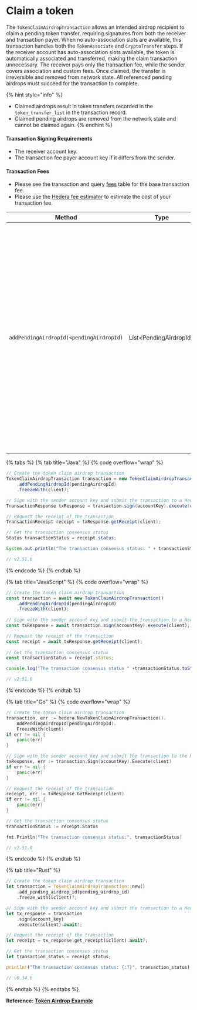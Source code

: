 # Claim a token

The `TokenClaimAirdropTransaction` allows an intended airdrop recipient to claim a pending token transfer, requiring signatures from both the receiver and transaction payer. When no auto-association slots are available, this transaction handles both the `TokenAssociate` and `CryptoTransfer` steps. If the receiver account has auto-association slots available, the token is automatically associated and transferred, making the claim transaction unnecessary. The receiver pays only the transaction fee, while the sender covers association and custom fees. Once claimed, the transfer is irreversible and removed from network state. All referenced pending airdrops must succeed for the transaction to complete.

{% hint style="info" %}
* Claimed airdrops result in token transfers recorded in the `token_transfer_list` in the transaction record.
* Claimed pending airdrops are removed from the network state and cannot be claimed again.
{% endhint %}

#### Transaction Signing Requirements

* The receiver account key.
* The transaction fee payer account key  if it differs from the sender.

#### Transaction Fees

* Please see the transaction and query [fees](../../../networks/mainnet/fees/#transaction-and-query-fees) table for the base transaction fee.
* Please use the [Hedera fee estimator](https://hedera.com/fees) to estimate the cost of your transaction fee.

<table><thead><tr><th width="259">Method</th><th width="206">Type</th><th>Description</th></tr></thead><tbody><tr><td><code>addPendingAirdropId(&#x3C;pendingAirdropId)</code></td><td>List&#x3C;PendingAirdropId> </td><td>Adds the ID of a pending airdrop to the transaction, indicating which specific airdrop the receiver wants to claim. This method is used to reference and claim one or more pending airdrops by their unique identifiers. The transaction can have up to 10 entries and must no have any duplicates. </td></tr></tbody></table>

{% tabs %}
{% tab title="Java" %}
{% code overflow="wrap" %}
```java
// Create the token claim airdrop transaction
TokenClaimAirdropTransaction transaction = new TokenClaimAirdropTransaction()
    .addPendingAirdropId(pendingAirdropId)
    .freezeWith(client);

// Sign with the sender account key and submit the transaction to a Hedera network
TransactionResponse txResponse = transaction.sign(accountKey).execute(client);

// Request the receipt of the transaction
TransactionReceipt receipt = txResponse.getReceipt(client);

// Get the transaction consensus status
Status transactionStatus = receipt.status;

System.out.println("The transaction consensus status: " + transactionStatus.toString());

// v2.51.0
```
{% endcode %}
{% endtab %}

{% tab title="JavaScript" %}
{% code overflow="wrap" %}
```javascript
// Create the token claim airdrop transaction
const transaction = await new TokenClaimAirdropTransaction()
	.addPendingAirdropId(pendingAirdropId)
	.freezeWith(client);
      
// Sign with the sender account key and submit the transaction to a Hedera network
const txResponse = await transaction.sign(accountKey).execute(client);

// Request the receipt of the transaction
const receipt = await txResponse.getReceipt(client);
    
// Get the transaction consensus status
const transactionStatus = receipt.status;

console.log("The transaction consensus status " +transactionStatus.toString());

// v2.51.0
```
{% endcode %}
{% endtab %}

{% tab title="Go" %}
{% code overflow="wrap" %}
```go
// Create the token claim airdrop transaction
transaction, err := hedera.NewTokenClaimAirdropTransaction().
    AddPendingAirdropId(pendingAirdropId).
    FreezeWith(client)
if err != nil {
    panic(err)
}

// Sign with the sender account key and submit the transaction to the Hedera network
txResponse, err := transaction.Sign(accountKey).Execute(client)
if err != nil {
    panic(err)
}

// Request the receipt of the transaction
receipt, err := txResponse.GetReceipt(client)
if err != nil {
    panic(err)
}

// Get the transaction consensus status
transactionStatus := receipt.Status

fmt.Println("The transaction consensus status:", transactionStatus)

// v2.51.0
```
{% endcode %}
{% endtab %}

{% tab title="Rust" %}
```rust
// Create the token claim airdrop transaction
let transaction = TokenClaimAirdropTransaction::new()
    .add_pending_airdrop_id(pending_airdrop_id)
    .freeze_with(&client)?;

// Sign with the sender account key and submit the transaction to a Hedera network
let tx_response = transaction
    .sign(account_key)
    .execute(&client).await?;

// Request the receipt of the transaction
let receipt = tx_response.get_receipt(&client).await?;

// Get the transaction consensus status
let transaction_status = receipt.status;

println!("The transaction consensus status: {:?}", transaction_status);

// v0.34.0
```
{% endtab %}
{% endtabs %}

**Reference:** [**Token Airdrop Example**](https://github.com/hashgraph/hedera-sdk-js/blob/main/examples/token-airdrop-example.js)
